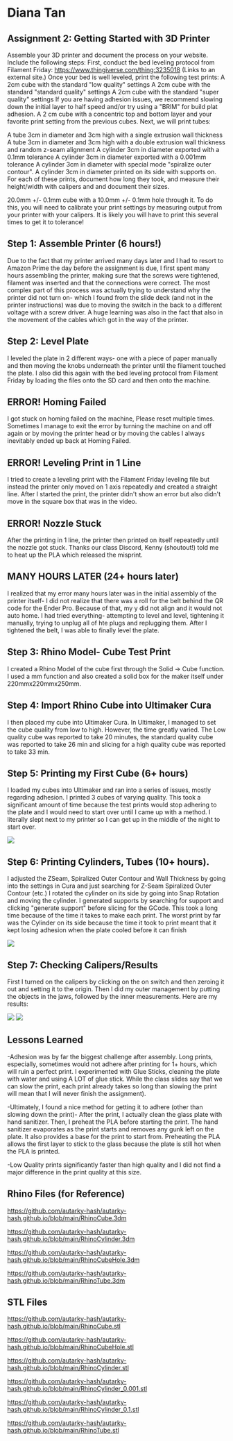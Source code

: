 # Diana Tan

## Assignment 2: Getting Started with 3D Printer
Assemble your 3D printer and document the process on your website. Include the following steps:
First, conduct the bed leveling protocol from Filament Friday: https://www.thingiverse.com/thing:3235018 (Links to an external site.)
Once your bed is well leveled, print the following test prints:
A 2cm cube with the standard "low quality" settings 
A 2cm cube with the standard "standard quality" settings 
A 2cm cube with the standard "super quality" settings
If you are having adhesion issues, we recommend slowing down the initial layer to half speed and/or  try using a "BRIM" for build plat adhesion.
A 2 cm cube with a concentric top and bottom layer and your favorite print setting from the previous cubes.
Next, we will print tubes: 

A tube 3cm in diameter and 3cm high with a single extrusion wall thickness
A tube 3cm in diameter and 3cm high with a double extrusion wall thickness and random z-seam alignment
A cylinder 3cm in diameter exported with a 0.1mm tolerance
A cylinder 3cm in diameter exported with a 0.001mm tolerance
A cylinder 3cm in diameter with special mode "spiralize outer contour".
A cylinder 3cm in diameter printed on its side with supports on.
For each of these prints, document how long they took, and measure their height/width with calipers and and document their sizes. 

20.0mm +/- 0.1mm cube with a 10.0mm +/- 0.1mm hole through it.
To do this, you will need to calibrate your print settings by measuring output from your printer with your calipers. It is likely you will have to print this several times to get it to tolerance!
## Step 1: Assemble Printer (6 hours!)
Due to the fact that my printer arrived many days later and I had to resort to Amazon Prime the day before the assignment is due, I first spent many hours assembling the printer, making sure that the screws were tightened, filament was inserted and that the connections were correct. The most complex part of this process was actually trying to understand why the printer did not turn on- which I found from the slide deck (and not in the printer instructions) was due to moving the switch in the back to a different voltage with a screw driver. A huge learning was also in the fact that  also in the movement of the cables which got in the way of the printer. 

## Step 2: Level Plate
I leveled the plate in 2 different ways- one with a piece of paper manually and then moving the knobs underneath the printer until the filament touched the plate. I also did this again with the bed leveling protocol from Filament Friday by loading the files onto the SD card and then onto the machine.

## ERROR! Homing Failed
I got stuck on homing failed on the machine, Please reset multiple times. Sometimes I manage to exit the error by turning the machine on and off again or by moving the printer head or by moving the cables I always inevitably ended up back at Homing Failed.

## ERROR! Leveling Print in 1 Line
I tried to create a leveling print with the Filament Friday leveling file but instead the printer only moved on 1 axis repeatedly and created a straight line. After I started the print, the printer didn't show an error but also didn't move in the square box that was in the video.

## ERROR! Nozzle Stuck
After the printing in 1 line, the printer then printed on itself repeatedly until the nozzle got stuck. Thanks our class Discord, Kenny (shoutout!) told me to heat up the PLA which released the misprint. 

## MANY HOURS LATER (24+ hours later)
I realized that my error many hours later was in the initial assembly of the printer itself- I did not realize that there was a roll for the belt behind the QR code for the Ender Pro. Because of that, my y did not align and it would not auto home. I had tried everything- attempting to level and level, tightening it manually, trying to unplug all of hte plugs and replugging them. After I tightened the belt, I was able to finally level the plate.

## Step 3: Rhino Model- Cube Test Print
I created a Rhino Model of the cube first through the Solid -> Cube function. I used a mm function and also created a solid box for the maker itself under 220mmx220mmx250mm.

## Step 4: Import Rhino Cube into Ultimaker Cura
I then placed my cube into Ultimaker Cura. In Ultimaker, I managed to set the cube quality from low to high. However, the time greatly varied. The Low quality cube was reported to take 20 minutes, the standard quality cube was reported to take 26 min and slicing for a high quality cube was reported to take 33 min.

## Step 5: Printing my First Cube (6+ hours)
I loaded my cubes into Ultimaker and ran into a series of issues, mostly regarding adhesion. I printed 3 cubes of varying quality. This took a significant amount of time because the test prints would stop adhering to the plate and I would need to start over until I came up with a method. I literally slept next to my printer so I can get up in the middle of the night to start over.
<html><img src="https://github.com/autarky-hash/autarky-hash.github.io/blob/main/IMG_0994.JPG" height=px> </html> 

## Step 6: Printing Cylinders, Tubes (10+ hours).
I adjusted the ZSeam, Spiralized Outer Contour and Wall Thickness by going into the settings in Cura and just searching for Z-Seam Spiralized Outer Contour (etc.)
I rotated the cylinder on its side by going into Snap Rotation and moving the cylinder. I generated supports by searching for support and clicking "generate support" before slicing for the GCode. This took a long time because of the time it takes to make each print. The worst print by far was the Cylinder on its side because the time it took to print meant that it kept losing adhesion when the plate cooled before it can finish
<html><img src="https://github.com/autarky-hash/autarky-hash.github.io/blob/main/IMG_0995.JPG" height=px> </html> 

## Step 7: Checking Calipers/Results
First I turned on the calipers by clicking on the on switch and then zeroing it out and setting it to the origin.
Then I did my outer management by putting the objects in the jaws, followed by the inner measurements. Here are my results:
<html><img src="https://github.com/autarky-hash/autarky-hash.github.io/blob/main/printingtable.png" height=px> </html> 
<html><img src="https://github.com/autarky-hash/autarky-hash.github.io/blob/main/IMG_0996.JPG" height=px> </html> 

## Lessons Learned
-Adhesion was by far the biggest challenge after assembly. Long prints, especially, sometimes would not adhere after printing for 1+ hours, which will ruin a perfect print. I experimented with Glue Sticks, cleaning the plate with water and using A LOT of glue stick. While the class slides say that we can slow the print, each print already takes so long than slowing the print will mean that I will never finish the assignment). <p>
-Ultimately, I found a nice method for getting it to adhere (other than slowing down the print)- After the print, I actually clean the glass plate with hand sanitizer. Then, I preheat the PLA before starting the print. The hand sanitizer evaporates as the print starts and removes any gunk left on the plate. It also provides a base for the print to start from. Preheating the PLA allows the first layer to stick to the glass because the plate is still hot when the PLA is printed. <p>
-Low Quality prints significantly faster than high quality and I did not find a major difference in the print quality at this size.

## Rhino Files (for Reference)
https://github.com/autarky-hash/autarky-hash.github.io/blob/main/RhinoCube.3dm<p>
https://github.com/autarky-hash/autarky-hash.github.io/blob/main/RhinoCylinder.3dm<p>
https://github.com/autarky-hash/autarky-hash.github.io/blob/main/RhinoCubeHole.3dm<p>
https://github.com/autarky-hash/autarky-hash.github.io/blob/main/RhinoTube.3dm<p>

## STL Files
https://github.com/autarky-hash/autarky-hash.github.io/blob/main/RhinoCube.stl<p>
https://github.com/autarky-hash/autarky-hash.github.io/blob/main/RhinoCubeHole.stl<p>
https://github.com/autarky-hash/autarky-hash.github.io/blob/main/RhinoCylinder.stl<p>
https://github.com/autarky-hash/autarky-hash.github.io/blob/main/RhinoCylinder_0.001.stl<p>
https://github.com/autarky-hash/autarky-hash.github.io/blob/main/RhinoCylinder_0.1.stl<p>
https://github.com/autarky-hash/autarky-hash.github.io/blob/main/RhinoTube.stl<p>

